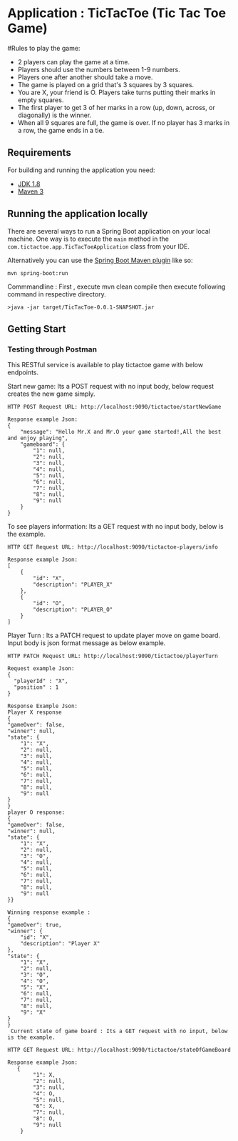 # Application : TicTacToe (Tic Tac Toe Game)
#Rules to play the game:

- 2 players can play the game at a time.
- Players should use the numbers between 1-9 numbers.
- Players one after another should take a move.
- The game is played on a grid that's 3 squares by 3 squares.
- You are X, your friend is O. Players take turns putting their marks in empty squares.
- The first player to get 3 of her marks in a row (up, down, across, or diagonally) is the winner.
- When all 9 squares are full, the game is over. If no player has 3 marks in a row, the game ends in a tie.

## Requirements

For building and running the application you need:

- [JDK 1.8](http://www.oracle.com/technetwork/java/javase/downloads/jdk8-downloads-2133151.html)
- [Maven 3](https://maven.apache.org)

## Running the application locally

There are several ways to run a Spring Boot application on your local machine. One way is to execute the `main` method in the `com.tictactoe.app.TicTacToeApplication` class from your IDE.

Alternatively you can use the [Spring Boot Maven plugin](https://docs.spring.io/spring-boot/docs/current/reference/html/build-tool-plugins-maven-plugin.html) like so:

```shell
mvn spring-boot:run
```

Commmandline : First , execute mvn clean compile  then execute following command in respective directory.

```shell
>java -jar target/TicTacToe-0.0.1-SNAPSHOT.jar
```

## Getting Start 
### Testing through Postman
This RESTful service is available to play tictactoe game with below endpoints.


 Start new game: Its a POST request with no input body, below request creates the new game simply.

    HTTP POST Request URL: http://localhost:9090/tictactoe/startNewGame
    
    Response example Json: 
    {
	    "message": "Hello Mr.X and Mr.O your game started!,All the best and enjoy playing",
	    "gameboard": {
	        "1": null,
	        "2": null,
	        "3": null,
	        "4": null,
	        "5": null,
	        "6": null,
	        "7": null,
	        "8": null,
	        "9": null
	    }
    }
   	
 To see players information: Its a GET request with no input body, below is the example.

    HTTP GET Request URL: http://localhost:9090/tictactoe-players/info
    
    Response example Json: 
    [
	    {
	        "id": "X",
	        "description": "PLAYER_X"
	    },
	    {
	        "id": "O",
	        "description": "PLAYER_O"
	    }
    ]
 Player Turn : Its a PATCH request to update player move on game board. Input body is json format message as below example.

	HTTP PATCH Request URL: http://localhost:9090/tictactoe/playerTurn
	
	Request example Json: 
	{
	  "playerId" : "X",
	  "position" : 1
    }

	Response Example Json:
	Player X response
	{
    "gameOver": false,
    "winner": null,
    "state": {
        "1": "X",
        "2": null,
        "3": null,
        "4": null,
        "5": null,
        "6": null,
        "7": null,
        "8": null,
        "9": null
    }
    }  
    player O response:
    {
    "gameOver": false,
    "winner": null,
    "state": {
        "1": "X",
        "2": null,
        "3": "O",
        "4": null,
        "5": null,
        "6": null,
        "7": null,
        "8": null,
        "9": null
    }}
    
    Winning response example :
    {
    "gameOver": true,
    "winner": {
        "id": "X",
        "description": "Player X"
    },
    "state": {
        "1": "X",
        "2": null,
        "3": "O",
        "4": "O",
        "5": "X",
        "6": null,
        "7": null,
        "8": null,
        "9": "X"
    }
    }
   	 Current state of game board : Its a GET request with no input, below is the example.

    HTTP GET Request URL: http://localhost:9090/tictactoe/stateOfGameBoard
    
    Response example Json: 
       {
	        "1": X,
	        "2": null,
	        "3": null,
	        "4": O,
	        "5": null,
	        "6": X,
	        "7": null,
	        "8": O,
	        "9": null
	    }
   	